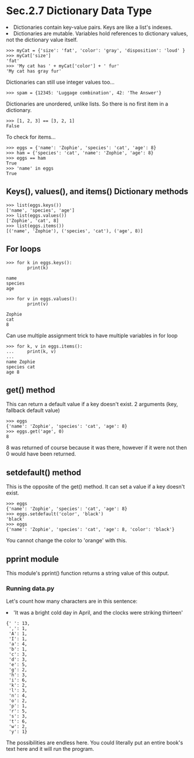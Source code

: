 # Sec.2.7 Dictionary Data Type
<li>
Dictionaries contain key-value pairs. Keys are like a list's indexes.
</li>
<li>
Dictionaries are mutable. Variables hold references to dictionary values, not the dictionary value itself.
</li>

```
>>> myCat = {'size': 'fat', 'color': 'gray', 'disposition': 'loud' }
>>> myCat['size']
'fat'
>>> 'My cat has ' + myCat['color'] + ' fur'
'My cat has gray fur'
```
Dictionaries can still use integer values too...

```
>>> spam = {12345: 'Luggage combination', 42: 'The Answer'}
```
Dictionaries are unordered, unlike lists. So there is no first item in a dictionary.
```
>>> [1, 2, 3] == [3, 2, 1]
False
```
To check for items...

```
>>> eggs = {'name': 'Zophie', 'species': 'cat', 'age': 8}
>>> ham = {'species': 'cat', 'name': 'Zophie', 'age': 8}
>>> eggs == ham
True
>>> 'name' in eggs
True
```
## Keys(), values(), and items() Dictionary methods

```
>>> list(eggs.keys())
['name', 'species', 'age']
>>> list(eggs.values())
['Zophie', 'cat', 8]
>>> list(eggs.items())
[('name', 'Zophie'), ('species', 'cat'), ('age', 8)]
```

## For loops


```
>>> for k in eggs.keys():
        print(k)
 
name
species
age

>>> for v in eggs.values():
        print(v)
 
Zophie
cat
8
```
Can use multiple assignment trick to have multiple variables in for loop
```
>>> for k, v in eggs.items():
...     print(k, v)
... 
name Zophie
species cat
age 8
```
## get() method

This can return a default value if a key doesn't exist.
2 arguments (key, fallback default value)
```
>>> eggs
{'name': 'Zophie', 'species': 'cat', 'age': 8}
>>> eggs.get('age', 0)
8
```
8 was returned of course because it was there, however if it were not then 0 would have been returned.

## setdefault() method

This is the opposite of the get() method. It can set a value if a key doesn't exist.

```
>>> eggs
{'name': 'Zophie', 'species': 'cat', 'age': 8}
>>> eggs.setdefault('color', 'black')
'black'
>>> eggs
{'name': 'Zophie', 'species': 'cat', 'age': 8, 'color': 'black'}
```
You cannot change the color to 'orange' with this. 

## pprint module

This module's pprint() function returns a string value of this output.

### Running data.py
Let's count how many characters are in this sentence:
<li>
'It was a bright cold day in April, and the clocks were striking thirteen'
</li>

```
{' ': 13,
 ',': 1,
 'A': 1,
 'I': 1,
 'a': 4,
 'b': 1,
 'c': 3,
 'd': 3,
 'e': 5,
 'g': 2,
 'h': 3,
 'i': 6,
 'k': 2,
 'l': 3,
 'n': 4,
 'o': 2,
 'p': 1,
 'r': 5,
 's': 3,
 't': 6,
 'w': 2,
 'y': 1}
```
The possibilities are endless here. You could literally put an entire book's text here and it will run the program.